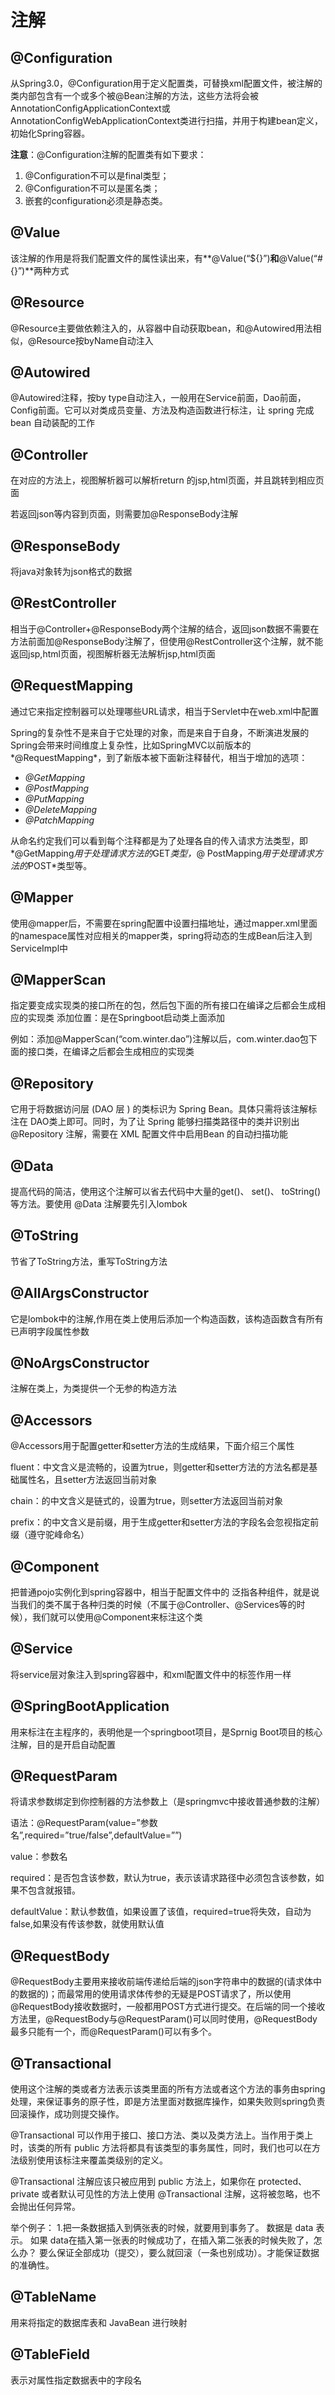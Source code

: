 # 注解

## @Configuration

从Spring3.0，@Configuration用于定义配置类，可替换xml配置文件，被注解的类内部包含有一个或多个被@Bean注解的方法，这些方法将会被AnnotationConfigApplicationContext或AnnotationConfigWebApplicationContext类进行扫描，并用于构建bean定义，初始化Spring容器。

**注意**：@Configuration注解的配置类有如下要求：

1. @Configuration不可以是final类型；
2. @Configuration不可以是匿名类；
3. 嵌套的configuration必须是静态类。

## @Value

该注解的作用是将我们配置文件的属性读出来，有**@Value(“${}”)**和**@Value(“#{}”)**两种方式

## **@Resource**

@Resource主要做依赖注入的，从容器中自动获取bean，和@Autowired用法相似，@Resource按byName自动注入

## @Autowired

@Autowired注释，按by type自动注入，一般用在Service前面，Dao前面，Config前面。它可以对类成员变量、方法及构造函数进行标注，让 spring 完成 bean 自动装配的工作

## @Controller

在对应的方法上，视图解析器可以解析return 的jsp,html页面，并且跳转到相应页面

若返回json等内容到页面，则需要加@ResponseBody注解

## @ResponseBody

将java对象转为json格式的数据

## @RestController

相当于@Controller+@ResponseBody两个注解的结合，返回json数据不需要在方法前面加@ResponseBody注解了，但使用@RestController这个注解，就不能返回jsp,html页面，视图解析器无法解析jsp,html页面

## @RequestMapping

通过它来指定控制器可以处理哪些URL请求，相当于Servlet中在web.xml中配置

Spring的复杂性不是来自于它处理的对象，而是来自于自身，不断演进发展的Spring会带来时间维度上复杂性，比如SpringMVC以前版本的*@RequestMapping*，到了新版本被下面新注释替代，相当于增加的选项：

- *@GetMapping*
- *@PostMapping*
- *@PutMapping*
- *@DeleteMapping*
- *@PatchMapping*

从命名约定我们可以看到每个注释都是为了处理各自的传入请求方法类型，即*@GetMapping*用于处理请求方法的*GET*类型，*@ PostMapping*用于处理请求方法的*POST*类型等。

## @Mapper

使用@mapper后，不需要在spring配置中设置扫描地址，通过mapper.xml里面的namespace属性对应相关的mapper类，spring将动态的生成Bean后注入到ServiceImpl中

## @MapperScan

指定要变成实现类的接口所在的包，然后包下面的所有接口在编译之后都会生成相应的实现类
 添加位置：是在Springboot启动类上面添加

例如：添加@MapperScan(“com.winter.dao”)注解以后，com.winter.dao包下面的接口类，在编译之后都会生成相应的实现类

## @Repository

它用于将数据访问层 (DAO 层 ) 的类标识为 Spring Bean。具体只需将该注解标注在 DAO类上即可。同时，为了让 Spring 能够扫描类路径中的类并识别出 @Repository 注解，需要在 XML 配置文件中启用Bean 的自动扫描功能

## @Data

提高代码的简洁，使用这个注解可以省去代码中大量的get()、 set()、 toString()等方法。要使用 @Data 注解要先引入lombok

## @ToString

节省了ToString方法，重写ToString方法

## @AllArgsConstructor

它是lombok中的注解,作用在类上使用后添加一个构造函数，该构造函数含有所有已声明字段属性参数

## @NoArgsConstructor

注解在类上，为类提供一个无参的构造方法

## @Accessors

@Accessors用于配置getter和setter方法的生成结果，下面介绍三个属性

fluent：中文含义是流畅的，设置为true，则getter和setter方法的方法名都是基础属性名，且setter方法返回当前对象

chain：的中文含义是链式的，设置为true，则setter方法返回当前对象

prefix：的中文含义是前缀，用于生成getter和setter方法的字段名会忽视指定前缀（遵守驼峰命名）

## @Component

把普通pojo实例化到spring容器中，相当于配置文件中的 <bean id="" class=""/>
泛指各种组件，就是说当我们的类不属于各种归类的时候（不属于@Controller、@Services等的时候），我们就可以使用@Component来标注这个类

## @Service

将service层对象注入到spring容器中，和xml配置文件中的标签作用一样

## @SpringBootApplication

用来标注在主程序的，表明他是一个springboot项目，是Sprnig Boot项目的核心注解，目的是开启自动配置

## @RequestParam

将请求参数绑定到你控制器的方法参数上（是springmvc中接收普通参数的注解）

语法：@RequestParam(value=”参数名”,required=”true/false”,defaultValue=””)

value：参数名

required：是否包含该参数，默认为true，表示该请求路径中必须包含该参数，如果不包含就报错。

defaultValue：默认参数值，如果设置了该值，required=true将失效，自动为false,如果没有传该参数，就使用默认值

## @RequestBody

 @RequestBody主要用来接收前端传递给后端的json字符串中的数据的(请求体中的数据的)；而最常用的使用请求体传参的无疑是POST请求了，所以使用@RequestBody接收数据时，一般都用POST方式进行提交。在后端的同一个接收方法里，@RequestBody与@RequestParam()可以同时使用，@RequestBody最多只能有一个，而@RequestParam()可以有多个。

## @Transactional

使用这个注解的类或者方法表示该类里面的所有方法或者这个方法的事务由spring处理，来保证事务的原子性，即是方法里面对数据库操作，如果失败则spring负责回滚操作，成功则提交操作。

@Transactional 可以作用于接口、接口方法、类以及类方法上。当作用于类上时，该类的所有 public 方法将都具有该类型的事务属性，同时，我们也可以在方法级别使用该标注来覆盖类级别的定义。

@Transactional 注解应该只被应用到 public 方法上，如果你在 protected、private 或者默认可见性的方法上使用 @Transactional 注解，这将被忽略，也不会抛出任何异常。

举个例子：
1.把一条数据插入到俩张表的时候，就要用到事务了。
数据是 data 表示。
如果 data在插入第一张表的时候成功了，在插入第二张表的时候失败了，怎么办？
要么保证全部成功（提交），要么就回滚（一条也别成功）。才能保证数据的准确性。

## @TableName

用来将指定的数据库表和 JavaBean 进行映射

## @TableField

表示对属性指定数据表中的字段名



